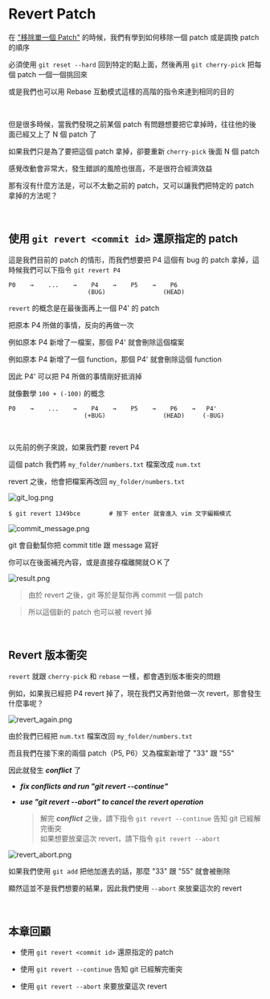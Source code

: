 # Revert Patch

在 ["移除單一個 Patch"](remove.md) 的時候，我們有學到如何移除一個 patch 或是調換 patch 的順序

必須使用 `git reset --hard` 回到特定的點上面，然後再用 `git cherry-pick` 把每個 patch 一個一個挑回來

或是我們也可以用 Rebase 互動模式這樣的高階的指令來達到相同的目的

<br>

但是很多時候，當我們發現之前某個 patch 有問題想要把它拿掉時，往往他的後面已經又上了 N 個 patch 了

如果我們只是為了要把這個 patch 拿掉，卻要重新 `cherry-pick` 後面 N 個 patch

感覺改動會非常大，發生錯誤的風險也很高，不是很符合經濟效益

那有沒有什麼方法是，可以不太動之前的 patch，又可以讓我們把特定的 patch 拿掉的方法呢？

<br>

## 使用 `git revert <commit id>` 還原指定的 patch

這是我們目前的 patch 的情形，而我們想要把 P4 這個有 bug 的 patch 拿掉，這時候我們可以下指令 `git revert P4`

```
P0    →    ...    →    P4    →    P5    →    P6
                      (BUG)                (HEAD)
```

`revert` 的概念是在最後面再上一個 P4' 的 patch

把原本 P4 所做的事情，反向的再做一次

例如原本 P4 新增了一檔案，那個 P4' 就會刪除這個檔案

例如原本 P4 新增了一個 function，那個 P4' 就會刪除這個 function

因此 P4' 可以把 P4 所做的事情剛好抵消掉

就像數學 `100 + (-100)` 的概念

```
P0    →    ...    →    P4    →    P5    →    P6    →   P4'
                     (+BUG)                (HEAD)     (-BUG)
```

<br>

以先前的例子來說，如果我們要 revert P4

這個 patch 我們將 `my_folder/numbers.txt` 檔案改成 `num.txt`

revert 之後，他會把檔案再改回 `my_folder/numbers.txt`

![git_log.png](revert/git_log.png)

    $ git revert 1349bce        # 按下 enter 就會進入 vim 文字編輯模式

![commit_message.png](revert/commit_message.png)

git 會自動幫你把 commit title 跟 message 寫好

你可以在後面補充內容，或是直接存檔離開就ＯＫ了

![result.png](revert/result.png)

> 由於 revert 之後，git 等於是幫你再 commit 一個 patch

> 所以這個新的 patch 也可以被 revert 掉

<br>

## Revert 版本衝突

`revert` 就跟 `cherry-pick` 和 `rebase` 一樣，都會遇到版本衝突的問題

例如，如果我已經把 P4 revert 掉了，現在我們又再對他做一次 revert，那會發生什麼事呢？

![revert_again.png](revert/revert_again.png)

由於我們已經把 `num.txt` 檔案改回 `my_folder/numbers.txt`

而且我們在接下來的兩個 patch（P5, P6）又為檔案新增了 "33" 跟 "55"

因此就發生 ___conflict___ 了

* ___fix conflicts and run "git revert --continue"___
* ___use "git revert --abort" to cancel the revert operation___

    > 解完 ___conflict___ 之後，請下指令 `git revert --continue` 告知 git 已經解完衝突<br>
    > 如果想要放棄這次 revert，請下指令 `git revert --abort`

![revert_abort.png](revert/revert_abort.png)

如果我們使用 `git add` 把他加進去的話，那麼 "33" 跟 "55" 就會被刪除

顯然這並不是我們想要的結果，因此我們使用 `--abort` 來放棄這次的 revert

<br>

## 本章回顧

* 使用 `git revert <commit id>` 還原指定的 patch

* 使用 `git revert --continue` 告知 git 已經解完衝突

* 使用 `git revert --abort` 來要放棄這次 revert

<br><br><br>

